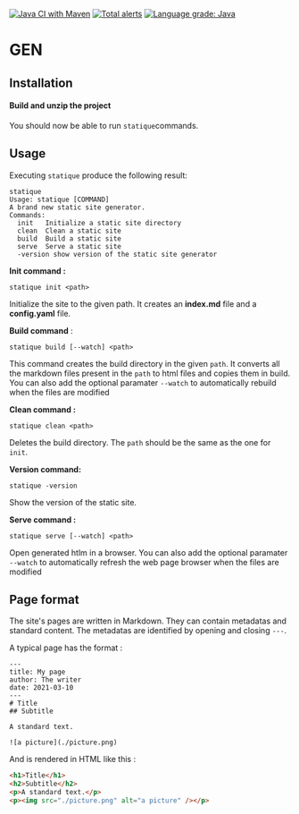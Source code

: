 [![Java CI with Maven](https://github.com/gen-classroom/projet-allemano_paulus_zacheo/actions/workflows/maven.yml/badge.svg)](https://github.com/gen-classroom/projet-allemano_paulus_zacheo/actions/workflows/maven.yml) [![Total alerts](https://img.shields.io/lgtm/alerts/g/gen-classroom/projet-allemano_paulus_zacheo.svg?logo=lgtm&logoWidth=18)](https://lgtm.com/projects/g/gen-classroom/projet-allemano_paulus_zacheo/alerts/) [![Language grade: Java](https://img.shields.io/lgtm/grade/java/g/gen-classroom/projet-allemano_paulus_zacheo.svg?logo=lgtm&logoWidth=18)](https://lgtm.com/projects/g/gen-classroom/projet-allemano_paulus_zacheo/context:java)
# GEN

## Installation

#### Build and unzip the project 

You should now be able to run `statique`commands.

## Usage 

Executing `statique`  produce the following result:

```
statique
Usage: statique [COMMAND]
A brand new static site generator.
Commands:
  init   Initialize a static site directory
  clean  Clean a static site
  build  Build a static site
  serve  Serve a static site
  -version show version of the static site generator
```

**Init command :**

`statique init <path>` 

Initialize the site to the given path. It creates an **index.md** file and a **config.yaml** file.

**Build command** :

`statique build [--watch] <path>`

This command creates the build directory in the given `path`. It converts all the markdown files present in the `path` to html files and copies them in build.
You can also add the optional paramater `--watch` to automatically rebuild when the files are modified 

**Clean command :**

`statique clean <path>`

Deletes the build directory. The `path` should be the same as the one for `init`.

**Version command:** 

`statique -version`

Show the version of the static site.

**Serve command :** 

`statique serve [--watch] <path>`

Open generated htlm in a browser.
You can also add the optional paramater `--watch` to automatically refresh the web page browser when the files are modified

## Page format

The site's pages are written in Markdown. They can contain metadatas and standard content. The metadatas are identified by opening and closing `---`.

A typical page has the format  :

```
---
title: My page
author: The writer
date: 2021-03-10
---
# Title
## Subtitle

A standard text.

![a picture](./picture.png)
```

And is rendered in HTML like this :

```html
<h1>Title</h1>
<h2>Subtitle</h2>
<p>A standard text.</p>
<p><img src="./picture.png" alt="a picture" /></p>
```




